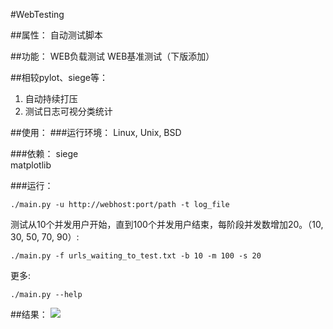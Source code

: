 #WebTesting

##属性：
自动测试脚本

##功能：
WEB负载测试
WEB基准测试（下版添加）

##相较pylot、siege等：

1. 自动持续打压
2. 测试日志可视分类统计

##使用：
###运行环境：
Linux, Unix, BSD

###依赖：
siege  
matplotlib

###运行：

    ./main.py -u http://webhost:port/path -t log_file

测试从10个并发用户开始，直到100个并发用户结束，每阶段并发数增加20。（10, 30, 50, 70, 90）:

    ./main.py -f urls_waiting_to_test.txt -b 10 -m 100 -s 20

更多:

    ./main.py --help

##结果：
![](https://cloud.githubusercontent.com/assets/2333186/6519475/79b8ea6c-c3ef-11e4-95c4-abfa78eb01e0.png)
